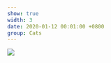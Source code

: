 ```yaml
---
show: true
width: 3
date: 2020-01-12 00:01:00 +0800
group: Cats
---
```

<div>
<img src="{{ 'assets/images/etc/4.jpg' | relative_url }}" class="img-fluid rounded-xl" >
</div>
